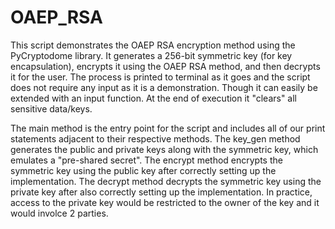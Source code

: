 # OAEP_RSA
This script demonstrates the OAEP RSA encryption method using the PyCryptodome library. It generates a 256-bit symmetric key (for key encapsulation), encrypts it using the OAEP RSA method, and then decrypts it for the user. The process is printed to terminal as it goes and the script does not require any input as it is a demonstration. Though it can easily be extended with an input function. At the end of execution it "clears" all sensitive data/keys.

The main method is the entry point for the script and includes all of our print statements adjacent to their respective methods. The key_gen method generates the public and private keys along with the symmetric key, which emulates a "pre-shared secret". The encrypt method encrypts the symmetric key using the public key after correctly setting up the implementation. The decrypt method decrypts the symmetric key using the private key after also correctly setting up the implementation. In practice, access to the private key would be restricted to the owner of the key and it would involce 2 parties.
